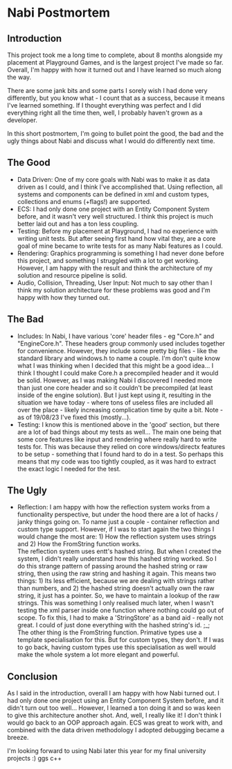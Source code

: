 # Nabi Postmortem
Introduction
-
This project took me a long time to complete, about 8 months alongside my placement at Playground Games, and is the largest project I've made so far. Overall, I'm happy with how it turned out and I have learned so much along the way. 

There are some jank bits and some parts I sorely wish I had done very differently, but you know what - I count that as a success, because it means I've learned something. If I thought everything was perfect and I did everything right all the time then, well, I probably haven't grown as a developer.

In this short postmortem, I'm going to bullet point the good, the bad and the ugly things about Nabi and discuss what I would do differently next time.

The Good
- 
- Data Driven: One of my core goals with Nabi was to make it as data driven as I could, and I think I've accomplished that. Using reflection, all systems and components can be defined in xml and custom types, collections and enums (+flags!) are supported.
- ECS: I had only done one project with an Entity Component System before, and it wasn't very well structured. I think this project is much better laid out and has a ton less coupling. 
- Testing: Before my placement at Playground, I had no experience with writing unit tests. But after seeing first hand how vital they, are a core goal of mine became to write tests for as many Nabi features as I could. 
- Rendering: Graphics programming is something I had never done before this project, and something I struggled with a lot to get working. However, I am happy with the result and think the architecture of my solution and resource pipeline is solid.
- Audio, Collision, Threading, User Input: Not much to say other than I think my solution architecture for these problems was good and I'm happy with how they turned out.

The Bad
- 
- Includes: In Nabi, I have various 'core' header files - eg "Core.h" and "EngineCore.h". These headers group commonly used includes together for convenience. However, they include some pretty big files - like the standard library and windows.h to name a couple. I'm don't quite know what I was thinking when I decided that this might be a good idea... I think I thought I could make Core.h a precompiled header and it would be solid. However, as I was making Nabi I discovered I needed more than just one core header and so it couldn't be precompiled (at least inside of the engine solution). But I just kept using it, resulting in the situation we have today - where tons of useless files are included all over the place - likely increasing complication time by quite a bit. Note - as of 19/08/23 I've fixed this (mostly...). 
- Testing: I know this is mentioned above in the 'good' section, but there are a lot of bad things about my tests as well... The main one being that some core features like input and rendering where really hard to write tests for. This was because they relied on core windows/directx features to be setup - something that I found hard to do in a test. So perhaps this means that my code was too tightly coupled, as it was hard to extract the exact logic I needed for the test. 

The Ugly
- 
- Reflection: I am happy with how the reflection system works from a functionality perspective, but under the hood there are a lot of hacks / janky things going on. To name just a couple - container reflection and custom type support. However, if I was to start again the two things I would change the most are: 1) How the reflection system uses strings and 2) How the FromString function works. <br>
The reflection system uses entt's hashed string. But when I created the system, I didn't really understand how this hashed string worked. So I do this strange pattern of passing around the hashed string or raw string, then using the raw string and hashing it again. This means two things: 1) Its less efficient, because we are dealing with strings rather than numbers, and 2) the hashed string doesn't actually own the raw string, it just has a pointer. So, we have to maintain a lookup of the raw strings. This was something I only realised much later, when I wasn't testing the xml parser inside one function where nothing could go out of scope. To fix this, I had to make a 'StringStore' as a band aid - really not great. I could of just done everything with the hashed string's id. ;_; <br>
The other thing is the FromString function. Primative types use a template specialisation for this. But for custom types, they don't. If I was to go back, having custom types use this specialisation as well would make the whole system a lot more elegant and powerful. 

Conclusion 
- 
As I said in the introduction, overall I am happy with how Nabi turned out. I had only done one project using an Entity Component System before, and it didn't turn out too well... However, I learned a ton doing it and so was keen to give this architecture another shot. And, well, I really like it! I don't think I would go back to an OOP approach again. ECS was great to work with, and combined with the data driven methodology I adopted debugging became a breeze. 

I'm looking forward to using Nabi later this year for my final university projects :) ggs c++